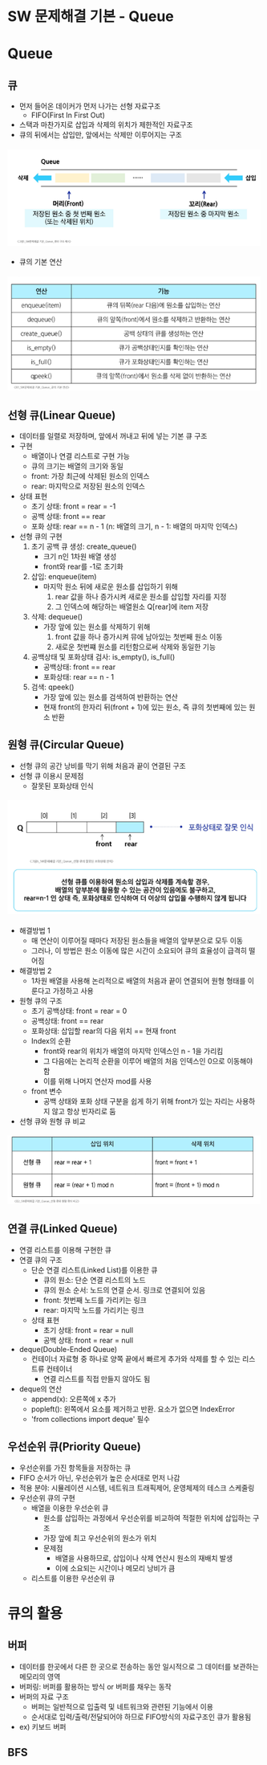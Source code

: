 # SW 문제해결 기본 - Queue
# Queue
## 큐
- 먼저 들어온 데이커가 먼저 나가는 선형 자료구조
  - FIFO(First In First Out)
- 스택과 마찬가지로 삽입과 삭제의 위치가 제한적인 자료구조
- 큐의 뒤에서는 삽입만, 앞에서는 삭제만 이루어지는 구조
#### ![alt text](image/image0820-1.png)
- 큐의 기본 연산
#### ![alt text](image/image0820-2.png)
## 선형 큐(Linear Queue)
- 데이터를 일렬로 저장하며, 앞에서 꺼내고 뒤에 넣는 기본 큐 구조
- 구현
  - 배열이나 연결 리스트로 구현 가능
  - 큐의 크기는 배열의 크기와 동일
  - front: 가장 최근에 삭제된 원소의 인덱스
  - rear: 마지막으로 저장된 원소의 인덱스
- 상태 표현
  - 초기 상태: front = rear = -1
  - 공백 상태: front == rear
  - 포화 상태: rear == n - 1 (n: 배열의 크기, n - 1: 배열의 마지막 인덱스)
- 선형 큐의 구현
  1. 초기 공백 큐 생성: create_queue()
       - 크기 n인 1차원 배열 생성
       - front와 rear를 -1로 초기화
  2. 삽입: enqueue(item)
       - 마지막 원소 뒤에 새로운 원소를 삽입하기 위해
         1. rear 값을 하나 증가시켜 새로운 원소를 삽입할 자리를 지정
         2. 그 인덱스에 해당하는 배열원소 Q[rear]에 item 저장
  3. 삭제: dequeue()
       - 가장 앞에 있는 원소를 삭제하기 위해
         1. front 값을 하나 증가시켜 뮤에 남아있는 첫번째 원소 이동
         2. 새로운 첫번쨰 원소를 리턴함으로써 삭제와 동일한 기능
  4. 공백상태 및 포화상태 검사: is_empty(), is_full()
       - 공백상태: front == rear
       - 포화상태: rear == n - 1
  5. 검색: qpeek()
       - 가장 앞에 있는 원소를 검색하여 반환하는 연산
       - 현재 front의 한자리 뒤(front + 1)에 있는 원소, 즉 큐의 첫번째에 있는 원소 반환
## 원형 큐(Circular Queue)
- 선형 큐의 공간 낭비를 막기 위해 처음과 끝이 연결된 구조
- 선형 큐 이용시 문제점
  - 잘못된 포화상태 인식
#### ![alt text](image/image0820-3.png)
  - 해결방법 1
    - 매 연산이 이루어질 때마다 저장된 원소들을 배열의 앞부분으로 모두 이동
    - 그러나, 이 방법은 원소 이동에 많은 시간이 소요되어 큐의 효율성이 급격히 떨어짐
  - 해결방법 2
    - 1차원 배열을 사용해 논리적으로 배열의 처음과 끝이 연결되어 원형 형태를 이룬다고 가정하고 사용
- 원형 큐의 구조
  - 초기 공백상태: front = rear = 0
  - 공백상태: front == rear
  - 포화상태: 삽입할 rear의 다음 위치 == 현재 front
  - Index의 순환
    - front와 rear의 위치가 배열의 마지막 인덱스인 n - 1을 가리킴
    - 그 다음에는 논리적 순환을 이루어 배열의 처음 인덱스인 0으로 이동해야 함
    - 이를 위해 나머지 연산자 mod를 사용
  - front 변수
    - 공백 상태와 포화 상태 구분을 쉽게 하기 위해 front가 있는 자리는 사용하지 않고 항상 빈자리로 둠
- 선형 큐와 원형 큐 비교
#### ![alt text](image/image0820-4.png)
## 연결 큐(Linked Queue)
- 연결 리스트를 이용해 구현한 큐
- 연결 큐의 구조
  - 단순 연결 리스트(Linked List)를 이용한 큐
    - 큐의 원소: 단순 연결 리스트의 노드
    - 큐의 원소 순서: 노드의 연결 순서. 링크로 연결되어 있음
    - front: 첫번째 노드를 가리키는 링크
    - rear: 마지막 노드를 가리키는 링크
  - 상태 표현
    - 초기 상태: front = rear = null
    - 공백 상태: front = rear = null
- deque(Double-Ended Queue)
  - 컨테이너 자료형 중 하나로 양쪽 끝에서 빠르게 추가와 삭제를 할 수 있는 리스트류 컨테이너
    - 연결 리스트를 직접 만들지 않아도 됨
- deque의 연산
  - append(x): 오른쪽에 x 추가
  - popleft(): 왼쪽에서 요소를 제거하고 반환. 요소가 없으면 IndexError
  - 'from collections import deque' 필수
## 우선순위 큐(Priority Queue)
- 우선순위를 가진 항목들을 저장하는 큐
- FIFO 순서가 아닌, 우선순위가 높은 순서대로 먼저 나감
- 적용 분야: 시뮬레이션 시스템, 네트워크 트래픽제어, 운영체제의 테스크 스케줄링
- 우선순위 큐의 구현
  - 배열을 이용한 우선순위 큐
    - 원소를 삽입하는 과정에서 우선순위를 비교하여 적절한 위치에 삽입하는 구조
    - 가장 앞에 최고 우선순위의 원소가 위치
    - 문제점
      - 배열을 사용하므로, 삽입이나 삭제 연산시 원소의 재배치 발생
      - 이에 소요되는 시간이나 메모리 낭비가 큼
  - 리스트를 이용한 우선순위 큐
# 큐의 활용
## 버퍼
- 데이터를 한곳에서 다른 한 곳으로 전송하는 동안 일시적으로 그 데이터를 보관하는 메모리의 영역
- 버퍼링: 버퍼를 활용하는 방식 or 버퍼를 채우는 동작
- 버퍼의 자료 구조
  - 버퍼는 일반적으로 입출력 및 네트워크와 관련된 기능에서 이용
  - 순서대로 입력/출력/전달되어야 하므로 FIFO방식의 자료구조인 큐가 활용됨
- ex) 키보드 버퍼
## BFS